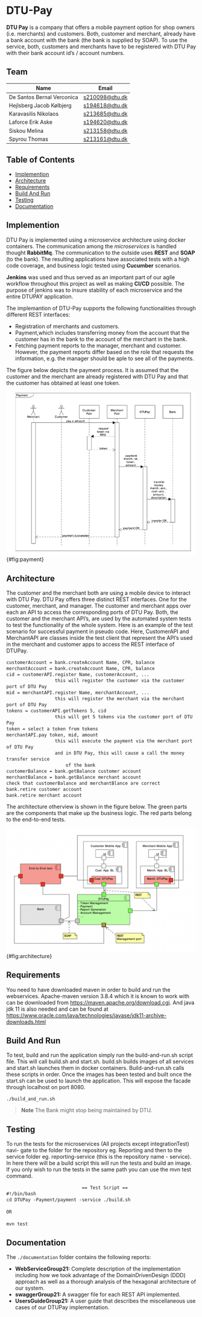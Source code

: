 # DTU-Pay

**DTU Pay** is a company that offers a mobile payment option for shop owners (i.e. merchants) and customers. Both, customer and merchant, already have a bank account with the bank (the bank is supplied by SOAP). To use the service, both, customers and merchants have to be registered with DTU Pay with their bank account id’s / account numbers.

## Team 

|  Name | Email  | 
|---|---|
|  De Santos Bernal Verconica | s210098@dtu.dk  |
|  Hejlsberg Jacob Kølbjerg |  s194618@dtu.dk |
|  Karavasilis Nikolaos | s213685@dtu.dk  |
|Laforce Erik Aske|s194620@dtu.dk|
|Siskou Melina|s213158@dtu.dk|
|Spyrou Thomas|s213161@dtu.dk|

Table of Contents
-----------------
* [Implemention](#Implemention)
* [Architecture](#Architecture)
* [Requirements](#Requirements)
* [Build And Run](#Build-And-Run)
* [Testing](#Testing)
* [Documentation](#Documentation)

## Implemention
DTU Pay is implemented using a microservice architecture using docker containers. The communication among the *microservices* is handled thought **RabbitMq**. The communication to the outside uses **REST** and **SOAP** (to the bank). The resulting applications have associated tests with a high code coverage, and business logic tested using **Cucumber** scenarios. 


**Jenkins** was used and thus served as an important part of our agile workflow throughout this project as well as making **CI/CD** possible. The purpose of jenkins was to insure stability of each microservice and the entire DTUPAY application. 


The implemantion of DTU-Pay supports the following functionalities through different REST interfaces:
- Registration of merchants and customers.
- Payment,which includes transferring money from the account that the customer has in the bank to the account of the merchant in the bank.
- Fetching payment reports to the manager, merchant and customer. However, the payment reports differ based on the role that requests the information, e.g. the manager should be aple to see all of the payments.

The figure below depicts the payment process. It is assumed that the customer and the merchant are already registered with DTU Pay and that the customer has obtained at least one token.

![payment](./pictures/payment.png){#fig:payment}

## Architecture 

The customer and the merchant both are using a mobile device to interact with DTU Pay. DTU Pay offers three distinct REST interfaces. One for the customer, merchant, and manager. The customer and merchant apps over each an API to access the corresponding ports of DTU Pay. Both, the customer and the merchant API’s, are used by the automated system tests to test the functionality of the whole system.
Here is an example of the test scenario for successful payment in pseudo code. Here, CustomerAPI and MerchantAPI are classes inside the test client that represent the API’s used in the merchant and customer apps to access the REST interface of DTUPay.

```
customerAccount = bank.createAccount Name, CPR, balance
merchantAccount = bank.createAccount Name, CPR, balance
cid = customerAPI.register Name, customerAccount, ...
                  this will register the customer via the customer port of DTU Pay
mid = merchantAPI.register Name, merchantAccount, ...
                  this will register the merchant via the merchant port of DTU Pay
tokens = customerAPI.getTokens 5, cid
                  this will get 5 tokens via the customer port of DTU Pay
token = select a token from tokens
merchantAPI.pay token, mid, amount
                  this will execute the payment via the merchant port of DTU Pay
                  and in DTU Pay, this will cause a call the money transfer service
                      of the bank
customerBalance = bank.getBalance customer account
merchantBalance = bank.getBalance merchant account
check that customerBalance and merchantBlance are correct
bank.retire customer account
bank.retire merchant account
```

The architecture otherview is shown in the figure below. The green parts are the components that make up the business logic. The red parts belong to the end-to-end tests.

![architecture](./pictures/Architecture.png){#fig:architecture}

## Requirements

You need to have downloaded maven in order to build and run the webservices. Apache-maven version 3.8.4 which it is known to work with can be downloaded from https://maven.apache.org/download.cgi. And java jdk 11 is also needed and can be found at https://www.oracle.com/java/technologies/javase/jdk11-archive-downloads.html


## Build And Run
To test, build and run the application simply run the build-and-run.sh script file. This will call build.sh and start.sh. build.sh builds images of all services and start.sh launches them in docker containers. Build-and-run.sh calls these scripts in order. Once the images has been tested and built once the start.sh can be used to launch the application. This will expose the facade through localhost on port 8080.
```
./build_and_run.sh
```
>**Note** The Bank might stop being maintained by DTU.

## Testing
To run the tests for the microservices (All projects except integrationTest) navi- gate to the folder for the repository eg. Reporting and then to the service folder eg. reporting-service (this is the repository name - service). In here there will be a build script this will run the tests and build an image. If you only wish to run the tests in the same path you can use the mvn test command.

```
                            == Test Script == 
#!/bin/bash
cd DTUPay -Payment/payment -service ./build.sh

OR

mvn test
```

## Documentation
The ```./documentation``` folder contains the following reports:

- **WebServiceGroup21:** Complete description of the implementation including how we took advantage of the DomainDrivenDesign (DDD) approach as well as a thorough analysis of the hexagonal architecture of our system.
- **swaggerGroup21:** A swagger file for each REST API implemented.
- **UsersGuideGroup21:** A user guide that  describes the miscellaneous use cases of our DTUPay implementation. 

